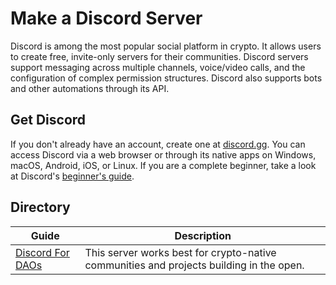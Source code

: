 # Make a Discord Server

Discord is among the most popular social platform in crypto. It allows users to create free, invite-only servers for their communities. Discord servers support messaging across multiple channels, voice/video calls, and the configuration of complex permission structures. Discord also supports bots and other automations through its API.

## Get Discord

If you don't already have an account, create one at [discord.gg](https://discord.gg). You can access Discord via a web browser or through its native apps on Windows, macOS, Android, iOS, or Linux. If you are a complete beginner, take a look at Discord's [beginner's guide](https://support.discord.com/hc/en-us/articles/360045138571-Beginner-s-Guide-to-Discord).

## Directory

|Guide|Description|
|-|-|
|[Discord For DAOs](dao)|This server works best for crypto-native communities and projects building in the open.|

